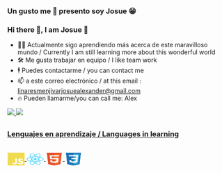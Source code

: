 ### Un gusto me 👋 presento soy Josue 😁 
### Hi there 👋, I am Josue 👾

- 🧑‍🎓 Actualmente sigo aprendiendo más acerca de este maravilloso mundo / Currently I am still learning more about this wonderful world
- 🛠 Me gusta trabajar en equipo / I like team work 
- 🕴 Puedes contactarme / you can contact me
- 📫 a este correo electrónico / at this email : linaresmenjivarjosuealexander@gmail.com
- 🔥 Pueden llamarme/you can call me: Alex 
 

 <div>
   <a href="https://beacons.ai/Josue-Linares">
 <img height="180em"  src="https://github-readme-stats.vercel.app/api?username=Josue-Linares&show_icons=true&theme=radical&include_allcommits=true&count_private=true" />
 <img height="180em"  src="https://github-readme-stats.vercel.app/api/top-langs/?username=Josue-Linares&layout=compact&langs_count=16&theme=radical" />
 </div>
  
  ##
### Lenguajes en aprendizaje / Languages in learning
  <div style="display: inline_block"><br>
  <img align="center" alt="Rafa-Js" height="30" width="40" src="https://raw.githubusercontent.com/devicons/devicon/master/icons/javascript/javascript-plain.svg">
  <img align="center" alt="Rafa-React" height="30" width="40" src="https://raw.githubusercontent.com/devicons/devicon/master/icons/react/react-original.svg">
  <img align="center" alt="Rafa-HTML" height="30" width="40" src="https://raw.githubusercontent.com/devicons/devicon/master/icons/html5/html5-original.svg">
  <img align="center" alt="Rafa-CSS" height="30" width="40" src="https://raw.githubusercontent.com/devicons/devicon/master/icons/css3/css3-original.svg">
</div>
  
 ##
